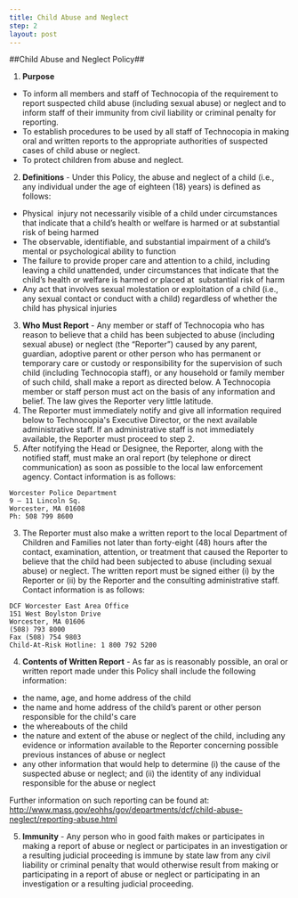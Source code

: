 ```yaml
---
title: Child Abuse and Neglect
step: 2
layout: post
---
```


##Child Abuse and Neglect Policy##

1. **Purpose**	
  - To inform all members and staff of Technocopia of the requirement to report suspected child abuse (including sexual abuse) or neglect and to inform staff of their immunity from civil liability or criminal penalty for reporting.
  - To establish procedures to be used by all staff of Technocopia in making oral and written reports to the appropriate authorities of suspected cases of child abuse or neglect.	 
  - To protect children from abuse and neglect. 

2. **Definitions** - Under this Policy, the abuse and neglect of a child (i.e., any individual under the age of eighteen (18) years) is defined as follows:	
  - Physical  injury not necessarily visible of a child under circumstances that indicate that a child’s health or welfare is harmed or at substantial risk of being harmed
  - The observable, identifiable, and substantial impairment of a child’s mental or psychological ability to function
  - The failure to provide proper care and attention to a child, including leaving a child unattended, under circumstances that indicate that the child’s health or welfare is harmed or placed at  substantial risk of harm
  - Any act that involves sexual molestation or exploitation of a child (i.e., any sexual contact or conduct with a child) regardless of whether the child has physical injuries 

3. **Who Must Report** - Any member or staff of Technocopia who has reason to believe that a child has been subjected to abuse (including sexual abuse) or neglect (the “Reporter”) caused by any parent, guardian, adoptive parent or other person who has permanent or temporary care or custody or responsibility for the supervision of such child (including Technocopia staff), or any household or family member of such child, shall make a report as directed below. A Technocopia member or staff person must act on the basis of any information and belief. The law gives the Reporter very little latitude.
  1. The Reporter must immediately notify and give all information required below to Technocopia's Executive Director, or the next available administrative staff. If an administrative staff is not immediately available, the Reporter must proceed to step 2.
  2. After notifying the Head or Designee, the Reporter, along with the notified staff, must make 	an oral report (by telephone or direct communication) as soon as possible to the local law enforcement agency. Contact information is as follows:

	Worcester Police Department
	9 – 11 Lincoln Sq.
	Worcester, MA 01608
	Ph: 508 799 8600	
  3. The Reporter must also make a written report to the local Department of 	Children and Families not later than forty-eight (48) hours after 	the contact, examination, attention, or treatment that caused the Reporter to believe that the child had been subjected to abuse (including sexual abuse) or neglect. The written report must be signed either (i) by the Reporter or (ii) by the Reporter and the consulting administrative staff. Contact information is as follows:

	DCF Worcester East Area Office
	151 West Boylston Drive
	Worcester, MA 01606
	(508) 793 8000
	Fax (508) 754 9803
	Child-At-Risk Hotline: 1 800 792 5200

4. **Contents of Written Report** - As far as is reasonably possible, an oral or written report made under this Policy shall include the following information:
  - the name, age, and home address of the child 
  - the name and home address of the child’s parent or other person responsible for the child's care	 
  - the whereabouts of the child	 
  - the nature and extent of the abuse or neglect of the child, including any evidence or information available to the Reporter concerning possible previous instances of abuse or neglect 
  - any other information that would help to determine (i) the cause of the suspected abuse or neglect; and (ii) the identity of any individual responsible for the abuse or neglect 
	
Further information on such reporting can be found at:
http://www.mass.gov/eohhs/gov/departments/dcf/child-abuse-neglect/reporting-abuse.html

5. **Immunity** - Any person who in good faith makes or participates in making a report of abuse or neglect or participates in an investigation or a resulting judicial proceeding is immune by state law from any civil liability or criminal penalty that would otherwise result from making or participating in a report of abuse or neglect or participating in an investigation or a resulting judicial proceeding.
